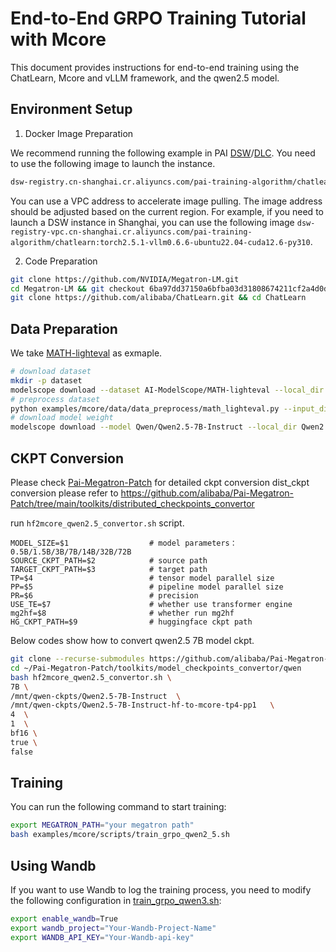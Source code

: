 # End-to-End GRPO Training Tutorial with Mcore

This document provides instructions for end-to-end training using the ChatLearn, Mcore and vLLM framework, and the qwen2.5 model.

## Environment Setup
1. Docker Image Preparation

We recommend running the following example in PAI [DSW](https://help.aliyun.com/zh/pai/user-guide/create-and-manage-dsw-instances/)/[DLC](https://help.aliyun.com/zh/pai/user-guide/create-a-training-task?spm=a2c4g.11186623.help-menu-30347.d_3_3_5_5.2dfb1925l3QjwG). You need to use the following image to launch the instance.
```bash
dsw-registry.cn-shanghai.cr.aliyuncs.com/pai-training-algorithm/chatlearn:torch2.5.1-vllm0.6.6-ubuntu22.04-cuda12.6-py310
```

You can use a VPC address to accelerate image pulling. The image address should be adjusted based on the current region. For example, if you need to launch a DSW instance in Shanghai, you can use the following image `dsw-registry-vpc.cn-shanghai.cr.aliyuncs.com/pai-training-algorithm/chatlearn:torch2.5.1-vllm0.6.6-ubuntu22.04-cuda12.6-py310`.

2. Code Preparation

```bash
git clone https://github.com/NVIDIA/Megatron-LM.git
cd Megatron-LM && git checkout 6ba97dd37150a6bfba03d31808674211cf2a4d0d
git clone https://github.com/alibaba/ChatLearn.git && cd ChatLearn
```

## Data Preparation
We take [MATH-lighteval](https://www.modelscope.cn/datasets/AI-ModelScope/MATH-lighteval) as exmaple.
```bash
# download dataset
mkdir -p dataset
modelscope download --dataset AI-ModelScope/MATH-lighteval --local_dir dataset/MATH-lighteval
# preprocess dataset
python examples/mcore/data/data_preprocess/math_lighteval.py --input_dir dataset/MATH-lighteval --local_dir dataset/MATH-lighteval
# download model weight
modelscope download --model Qwen/Qwen2.5-7B-Instruct --local_dir Qwen2.5-7B-Instruct
```

## CKPT Conversion

Please check [Pai-Megatron-Patch](https://github.com/alibaba/Pai-Megatron-Patch) for detailed ckpt conversion
dist_ckpt conversion please refer to https://github.com/alibaba/Pai-Megatron-Patch/tree/main/toolkits/distributed_checkpoints_convertor

run `hf2mcore_qwen2.5_convertor.sh` script.
```
MODEL_SIZE=$1                  # model parameters：0.5B/1.5B/3B/7B/14B/32B/72B
SOURCE_CKPT_PATH=$2            # source path
TARGET_CKPT_PATH=$3            # target path
TP=$4                          # tensor model parallel size
PP=$5                          # pipeline model parallel size
PR=$6                          # precision
USE_TE=$7                      # whether use transformer engine
mg2hf=$8                       # whether run mg2hf
HG_CKPT_PATH=$9                # huggingface ckpt path
```

Below codes show how to convert qwen2.5 7B model ckpt.
```bash
git clone --recurse-submodules https://github.com/alibaba/Pai-Megatron-Patch.git
cd ~/Pai-Megatron-Patch/toolkits/model_checkpoints_convertor/qwen
bash hf2mcore_qwen2.5_convertor.sh \
7B \
/mnt/qwen-ckpts/Qwen2.5-7B-Instruct  \
/mnt/qwen-ckpts/Qwen2.5-7B-Instruct-hf-to-mcore-tp4-pp1   \
4  \
1  \
bf16 \
true \
false 
```

## Training
You can run the following command to start training:

```bash
export MEGATRON_PATH="your megatron path"
bash examples/mcore/scripts/train_grpo_qwen2_5.sh
```

## Using Wandb
If you want to use Wandb to log the training process, you need to modify the following configuration in [train_grpo_qwen3.sh](../../../examples/mcore/scripts/train_grpo_qwen2_5.sh):

```bash
export enable_wandb=True
export wandb_project="Your-Wandb-Project-Name"
export WANDB_API_KEY="Your-Wandb-api-key"
```